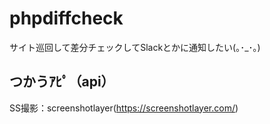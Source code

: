 # phpdiffcheck
サイト巡回して差分チェックしてSlackとかに通知したい(｡･_･｡)

## つかうｱﾋﾟ（api）
SS撮影：screenshotlayer(https://screenshotlayer.com/)
